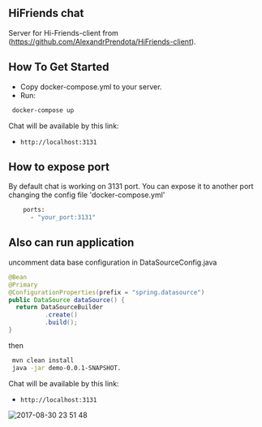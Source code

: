 ## HiFriends chat

Server for Hi-Friends-client from (https://github.com/AlexandrPrendota/HiFriends-client).

## How To Get Started
- Copy docker-compose.yml to your server.
- Run:
```bash
 docker-compose up
```
Chat will be available by this link:

* `http://localhost:3131`

## How to expose port

By default chat is working on 3131 port.
You can expose it to another port changing the config file 'docker-compose.yml'
```bash
    ports:
      - "your_port:3131"
```

## Also can run application 

uncomment data base configuration in DataSourceConfig.java
```java
@Bean
@Primary
@ConfigurationProperties(prefix = "spring.datasource")
public DataSource dataSource() {
  return DataSourceBuilder
          .create()
          .build(); 
}
```

then 

```bash
 mvn clean install
 java -jar demo-0.0.1-SNAPSHOT.
```
Chat will be available by this link:

* `http://localhost:3131`

![2017-08-30 23 51 48](https://user-images.githubusercontent.com/10503748/29896533-0adf836c-8de6-11e7-891c-c402b385ce2a.png)

